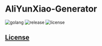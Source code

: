 # AliYunXiao-Generator

![golang](https://img.shields.io/github/actions/workflow/status/starudream/aliyunxiao-generator/golang.yml?style=for-the-badge&logo=github&label=golang)
![release](https://img.shields.io/github/v/release/starudream/aliyunxiao-generator?style=for-the-badge)
![license](https://img.shields.io/github/license/starudream/aliyunxiao-generator?style=for-the-badge)

## [License](./LICENSE)
